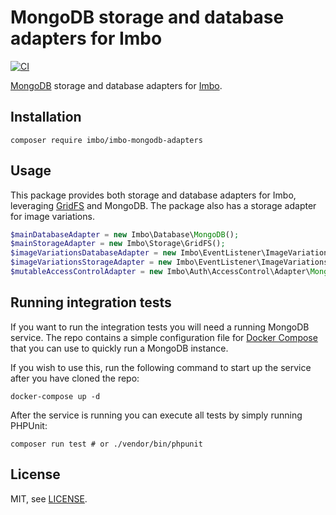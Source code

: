 # MongoDB storage and database adapters for Imbo

[![CI](https://github.com/imbo/imbo-mongodb-adapters/workflows/CI/badge.svg)](https://github.com/imbo/imbo-mongodb-adapters/actions?query=workflow%3ACI)

[MongoDB](https://www.mongodb.com/) storage and database adapters for [Imbo](https://imbo.io).

## Installation

    composer require imbo/imbo-mongodb-adapters

## Usage

This package provides both storage and database adapters for Imbo, leveraging [GridFS](https://docs.mongodb.com/manual/core/gridfs/) and MongoDB. The package also has a storage adapter for image variations.

```php
$mainDatabaseAdapter = new Imbo\Database\MongoDB();
$mainStorageAdapter = new Imbo\Storage\GridFS();
$imageVariationsDatabaseAdapter = new Imbo\EventListener\ImageVariations\Database\MongoDB();
$imageVariationsStorageAdapter = new Imbo\EventListener\ImageVariations\Storage\GridFS();
$mutableAccessControlAdapter = new Imbo\Auth\AccessControl\Adapter\MongoDB();
```

## Running integration tests

If you want to run the integration tests you will need a running MongoDB service. The repo contains a simple configuration file for [Docker Compose](https://docs.docker.com/compose/) that you can use to quickly run a MongoDB instance.

If you wish to use this, run the following command to start up the service after you have cloned the repo:

```
docker-compose up -d
```

After the service is running you can execute all tests by simply running PHPUnit:

```
composer run test # or ./vendor/bin/phpunit
```

## License

MIT, see [LICENSE](LICENSE).
